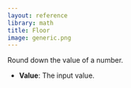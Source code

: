 ```yaml
---
layout: reference
library: math
title: Floor
image: generic.png
---
```

Round down the value of a number.

* **Value**: The input value.
